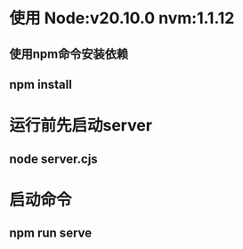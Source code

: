 # 使用 Node:v20.10.0 nvm:1.1.12 

## 使用npm命令安装依赖

## npm install 

# 运行前先启动server
## node server.cjs

# 启动命令
## npm run serve 
